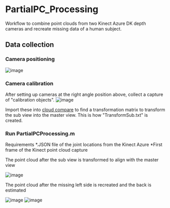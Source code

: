 # PartialPC_Processing
Workflow to combine point clouds from two Kinect Azure DK depth cameras and recreate missing data of a human subject. 

## Data collection
### Camera positioning
![image](https://github.com/EmmaRYoung/PartialPC_Processing/assets/67296859/65bb6980-62d6-4f99-8353-a88a9871bec0)

### Camera calibration
After setting up cameras at the right angle position above, collect a capture of "calibration objects". 
![image](https://github.com/EmmaRYoung/PartialPC_Processing/assets/67296859/e1769dc3-3e8e-463b-bde3-b161c367e6da)

Import these into [cloud compare](https://www.danielgm.net/cc/) to find a transformation matrix to transform the sub view into the master view. This is how "TransformSub.txt" is created. 

### Run PartialPCProcessing.m
Requirements
*.JSON file of the joint locations from the Kinect Azure
*First frame of the Kinect point cloud capture

The point cloud after the sub view is transformed to align with the master view

![image](https://github.com/EmmaRYoung/PartialPC_Processing/assets/67296859/4f41f249-4a5f-4a86-b958-cc963495300e)


The point cloud after the missing left side is recreated and the back is estimated

![image](https://github.com/EmmaRYoung/PartialPC_Processing/assets/67296859/e53f9bde-13d1-4e3e-a144-6cd3497676fb)
![image](https://github.com/EmmaRYoung/PartialPC_Processing/assets/67296859/22607544-9b9e-4ec3-9d62-db06497052c7)
